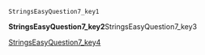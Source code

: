 ```ngMeta
StringsEasyQuestion7_key1
```
**StringsEasyQuestion7_key2**StringsEasyQuestion7_key3

[StringsEasyQuestion7_key4](https://www.hackerrank.com/domains/algorithms?filters%5Bstatus%5D%5B%5D=unsolved&filters%5Bsubdomains%5D%5B%5D=strings&badge_type=problem-solving)
